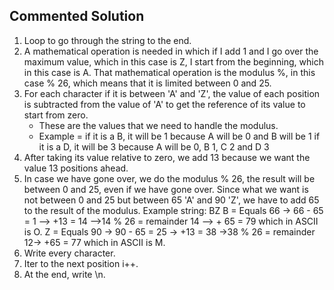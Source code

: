 ## Commented Solution

1. Loop to go through the string to the end.
2. A mathematical operation is needed in which if I add 1 and I go over the maximum value, which in this case is Z, I start from the beginning, which in this case is A.
That mathematical operation is the modulus %, in this case % 26, which means that it is limited between 0 and 25.
3. For each character if it is between 'A' and 'Z', the value of each position is subtracted from the value of 'A' to get the reference of its value to start from zero.    
    - These are the values that we need to handle the modulus.
    - Example = if it is a B, it will be 1 because A will be 0 and B will be 1
                if it is a D, it will be 3 because A will be 0, B 1, C 2 and D 3
4. After taking its value relative to zero, we add 13 because we want the value 13 positions ahead.
5. In case we have gone over, we do the modulus % 26, the result will be between 0 and 25, even if we have gone over. 
   Since what we want is not between 0 and 25 but between 65 'A' and 90 'Z', we have to add 65 to the result of the modulus. Example string: BZ
B = Equals 66 -> 66 - 65 = 1 --> +13 = 14 -->14 % 26 = remainder 14 --> + 65 = 79 which in ASCII is O.
Z = Equals 90 -> 90 - 65 = 25 -> +13 = 38 ->38 % 26 = remainder 12-> +65 = 77 which in ASCII is M.
6. Write every character.
7. Iter to the next position i++.
8. At the end, write \n.
